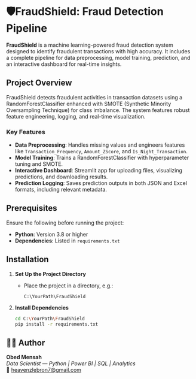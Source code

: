 # 🛡FraudShield: Fraud Detection Pipeline

**FraudShield** is a machine learning-powered fraud detection system designed to identify fraudulent transactions with high accuracy. It includes a complete pipeline for data preprocessing, model training, prediction, and an interactive dashboard for real-time insights.

## Project Overview

FraudShield detects fraudulent activities in transaction datasets using a RandomForestClassifier enhanced with SMOTE (Synthetic Minority Oversampling Technique) for class imbalance. The system features robust feature engineering, logging, and real-time visualization.

### Key Features

- **Data Preprocessing**: Handles missing values and engineers features like `Transaction_Frequency`, `Amount_ZScore`, and `Is_Night_Transaction`.
- **Model Training**: Trains a RandomForestClassifier with hyperparameter tuning and SMOTE.
- **Interactive Dashboard**: Streamlit app for uploading files, visualizing predictions, and downloading results.
- **Prediction Logging**: Saves prediction outputs in both JSON and Excel formats, including relevant metadata.

## Prerequisites

Ensure the following before running the project:

- **Python**: Version 3.8 or higher
- **Dependencies**: Listed in `requirements.txt`

## Installation

1. **Set Up the Project Directory**
   - Place the project in a directory, e.g.:
     ```
     C:\YourPath\FraudShield
     ```

2. **Install Dependencies**
   ```bash
   cd C:\YourPath\FraudShield
   pip install -r requirements.txt

## 👨‍💻 Author

**Obed Mensah**  
*Data Scientist — Python | Power BI | SQL | Analytics*  
📧 [heavenzlebron7@gmail.com](mailto:heavenzlebron7@gmail.com)

